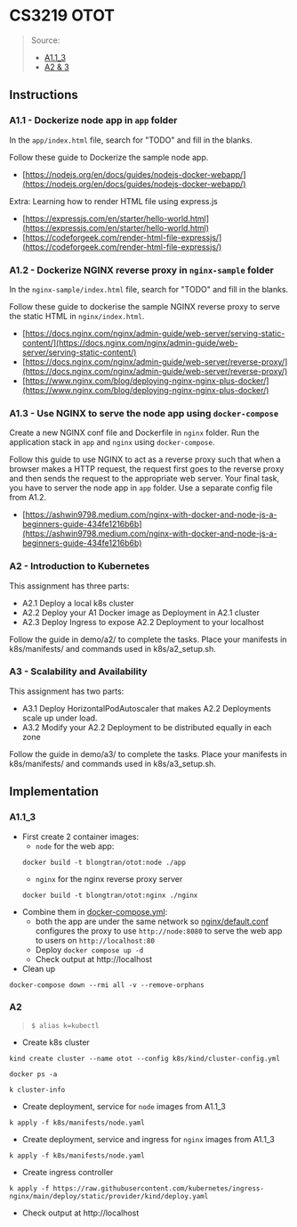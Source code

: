 # CS3219 OTOT
> Source:
> - [A1.1_3](https://github.com/CS3219-AY2223S1/OTOT-A1)
> - [A2 & 3](https://github.com/CS3219-AY2223S1/OTOT-A2-A3)

## Instructions
### A1.1 - Dockerize node app in `app` folder

In the `app/index.html` file, search for "TODO" and fill in the blanks.

Follow these guide to Dockerize the sample node app.
- [https://nodejs.org/en/docs/guides/nodejs-docker-webapp/](https://nodejs.org/en/docs/guides/nodejs-docker-webapp/)

Extra: Learning how to render HTML file using express.js
- [https://expressjs.com/en/starter/hello-world.html](https://expressjs.com/en/starter/hello-world.html)
- [https://codeforgeek.com/render-html-file-expressjs/](https://codeforgeek.com/render-html-file-expressjs/)

### A1.2 - Dockerize NGINX reverse proxy in `nginx-sample` folder

In the `nginx-sample/index.html` file, search for "TODO" and fill in the blanks.

Follow these guide to dockerise the sample NGINX reverse proxy to serve the static HTML in `nginx/index.html`.
- [https://docs.nginx.com/nginx/admin-guide/web-server/serving-static-content/](https://docs.nginx.com/nginx/admin-guide/web-server/serving-static-content/)
- [https://docs.nginx.com/nginx/admin-guide/web-server/reverse-proxy/](https://docs.nginx.com/nginx/admin-guide/web-server/reverse-proxy/)
- [https://www.nginx.com/blog/deploying-nginx-nginx-plus-docker/](https://www.nginx.com/blog/deploying-nginx-nginx-plus-docker/)

### A1.3 - Use NGINX to serve the node app using `docker-compose`

Create a new NGINX conf file and Dockerfile in `nginx` folder. Run the application stack in `app` and `nginx` using `docker-compose`.

Follow this guide to use NGINX to act as a reverse proxy such that when a browser makes a HTTP request, the request first goes to the reverse proxy and then sends the request to the appropriate web server. Your final task, you have to server the node app in `app` folder. Use a separate config file from A1.2.
- [https://ashwin9798.medium.com/nginx-with-docker-and-node-js-a-beginners-guide-434fe1216b6b](https://ashwin9798.medium.com/nginx-with-docker-and-node-js-a-beginners-guide-434fe1216b6b)

### A2 - Introduction to Kubernetes

This assignment has three parts:
* A2.1 Deploy a local k8s cluster
* A2.2 Deploy your A1 Docker image as Deployment in A2.1 cluster
* A2.3 Deploy Ingress to expose A2.2 Deployment to your localhost

Follow the guide in demo/a2/ to complete the tasks.
Place your manifests in k8s/manifests/ and commands used in k8s/a2_setup.sh.

### A3 - Scalability and Availability

This assignment has two parts:
* A3.1 Deploy HorizontalPodAutoscaler that makes A2.2 Deployments scale up under load.
* A3.2 Modify your A2.2 Deployment to be distributed equally in each zone


Follow the guide in demo/a3/ to complete the tasks.
Place your manifests in k8s/manifests/ and commands used in k8s/a3_setup.sh.

## Implementation
### A1.1_3
- First create 2 container images:
  - `node` for the web app:
  ```shell
  docker build -t blongtran/otot:node ./app
  ```
  - `nginx` for the nginx reverse proxy server
  ```shell
  docker build -t blongtran/otot:nginx ./nginx
  ```
- Combine them in [docker-compose.yml](./docker-compose.yml):
  - both the app are under the same network so [nginx/default.conf](nginx/default.conf) configures the proxy to use 
`http://node:8080` to serve the web app to users on `http://localhost:80`
  - Deploy `docker compose up -d`
  - Check output at http://localhost
- Clean up
```shell
docker-compose down --rmi all -v --remove-orphans
```
### A2
> `$ alias k=kubectl`
- Create k8s cluster
```shell
kind create cluster --name otot --config k8s/kind/cluster-config.yml

docker ps -a 

k cluster-info
```
- Create deployment, service for `node` images from A1.1_3
```shell
k apply -f k8s/manifests/node.yaml
```
- Create deployment, service and ingress for `nginx` images from A1.1_3
```shell
k apply -f k8s/manifests/node.yaml
```
- Create ingress controller
```shell
k apply -f https://raw.githubusercontent.com/kubernetes/ingress-nginx/main/deploy/static/provider/kind/deploy.yaml
```
- Check output at http://localhost 

